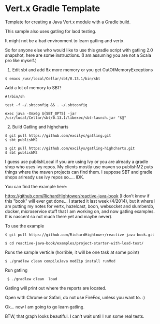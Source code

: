 # Vert.x Gradle Template

Template for creating a Java Vert.x module with a Gradle build.

This sample also uses gatling for laod testing.

It might not be a bad environment to learn gatling and vertx.


So for anyone else who would like to use this gradle script with gatling 2.0 snapshot, here are some instructions. (I am assuming you are not a Scala pro like myself.)


1) Edit sbt and add 8x more memory or you get OutOfMemoryExceptions

```
$ emacs /usr/local/Cellar/sbt/0.13.1/bin/sbt
```


Add a lot of memory to SBT!

```
#!/bin/sh                                                                                                                       

test -f ~/.sbtconfig && . ~/.sbtconfig

exec java -Xmx6g ${SBT_OPTS} -jar /usr/local/Cellar/sbt/0.13.1/libexec/sbt-launch.jar "$@"
```

2) Build Gatling and highcharts

```
$ git pull https://github.com/excilys/gatling.git
$ sbt publishM2
```

```
$ git pull https://github.com/excilys/gatling-highcharts.git
$ sbt publishM2
```

I guess use publishLocal if you are using Ivy or you are already a gradle shop who uses Ivy repos. My clients mostly use maven so publishM2 puts things where the maven projects can find them. I suppose SBT and gradle shops arlready use ivy repos so..... IDK.


You can find the example here:


https://github.com/RichardHightower/reactive-java-book (I don't know if this "book" will ever get done... I started it last week (4/2014), but it where I am putting my notes for vertx, hazelcast, boon, websocket and slumberdb, docker, microservice stuff that I am working on, and now gatling examples. It is nascent so not much there yet and maybe never).

To use the example

```
$ git pull https://github.com/RichardHightower/reactive-java-book.git

$ cd reactive-java-book/examples/project-starter-with-load-test/
```


Runs the sample verticle (horrible, it will be one task at some point)

```
$ ./gradlew clean compileJava modZip install runMod
```


Run gatling

```
 $ ./gradlew clean  load
```


Gatling will print out where the reports are located. 

Open with Chrome or Safari, do not use FireFox, unless you want to. :)



Ok... now I am going to go learn gatling.



BTW, that graph looks beautiful. I can't wait until I run some real tests.

